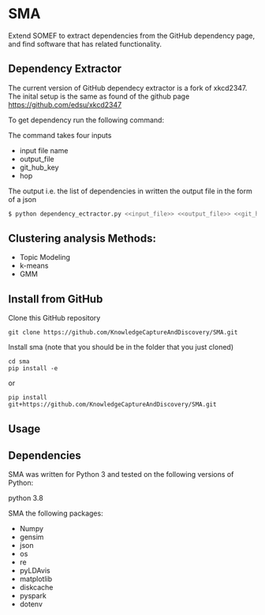 # SMA
Extend SOMEF to extract dependencies from the GitHub dependency page, and find software that has related functionality.        

## Dependency Extractor

The current version of GitHub dependecy extractor is a fork of xkcd2347. The inital setup is the same as found of the github page https://github.com/edsu/xkcd2347

To get dependency run the following command:

The command takes four inputs
- input file name
- output_file
- git_hub_key
- hop 

The output i.e. the list of dependencies in written the output file in the form of a json

```sh
$ python dependency_ectractor.py <<input_file>> <<output_file>> <<git_hub_key>> <<hop>>
```

## Clustering analysis Methods:
* Topic Modeling
* k-means
* GMM


## Install from GitHub

Clone this GitHub repository

```
git clone https://github.com/KnowledgeCaptureAndDiscovery/SMA.git
```

Install sma (note that you should be in the folder that you just cloned)

```
cd sma
pip install -e
```

or
```
pip install git+https://github.com/KnowledgeCaptureAndDiscovery/SMA.git
```

## Usage 



## Dependencies

SMA  was written for Python 3 and tested on the following versions of Python:

python 3.8

SMA the following packages:
* Numpy
* gensim 
* json
* os 
* re 
* pyLDAvis 
* matplotlib 
* diskcache
* pyspark
* dotenv

